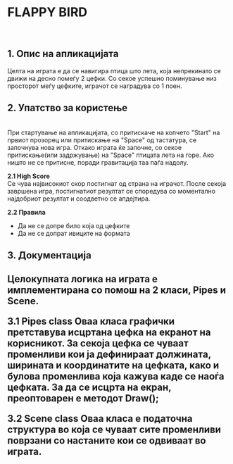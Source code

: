 <h1><b>FLAPPY BIRD</b></h1><br>

<h2><b>1. Опис на апликацијата<br> </b></h2>
Целта на играта е да се навигира птица што лета, која непрекинато се движи на десно помеѓу 2 цефки.
Со секое успешно поминување низ просторот меѓу цефките, играчот се наградува со 1 поен. 

<h2><b>2. Упатство за користење</b></h2> <br>
При стартување на апликацијата, со притискаче на копчето "Start" на првиот прозорец или притискање на "Space" од тастатура, се започнува нова игра.
Откако играта ќе започне, со секое притискање(или задржување) на "Space" птицата лета на горе. Ако ништо не се притисне, поради гравитација таа паѓа надолу.

<b>2.1 High Score <br></b>
Се чува највисокиот скор постигнат од страна на играчот.
После секоја завршена игра, постигнатиот резултат се споредува со моментално најдобриот резултат и соодветно се апдејтира.

<b>2.2 Правила</b>
- Да не се допре било која од цефките
- Да не се допрат ивиците на формата

<h2><b>3. Документација<br> </b><h2>
Целокупната логика на играта е имплементирана со помош на 2 класи, Pipes и Scene.

<b>3.1 Pipes class</b>
Оваа класа графички претставува исцртана цефка на екранот на корисникот.
За секоја цефка се чуваат променливи кои ја дефинираат должината, ширината и координатите на цефката, како и булова променлива која кажува каде се наоѓа цефката.
За да се исцрта на екран, преоптоварен е методот Draw();

<b>3.2 Scene class</b>
Оваа класа е податочна структура во која се чуваат сите променливи поврзани со настаните кои се одвиваат во играта.
